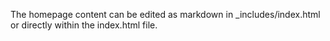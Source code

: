 The homepage content can be edited as markdown in _includes/index.html or directly within the index.html file.
